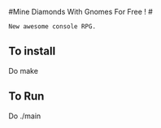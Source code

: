 #Mine Diamonds With Gnomes For Free ! #

	New awesome console RPG. 
	
## To install	

Do 
	make
	
## To Run

Do 
	./main 

